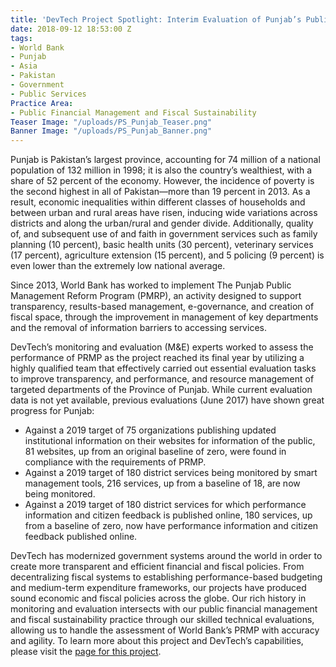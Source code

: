 ```yaml
---
title: 'DevTech Project Spotlight: Interim Evaluation of Punjab’s Public Management'
date: 2018-09-12 18:53:00 Z
tags:
- World Bank
- Punjab
- Asia
- Pakistan
- Government
- Public Services
Practice Area:
- Public Financial Management and Fiscal Sustainability
Teaser Image: "/uploads/PS_Punjab_Teaser.png"
Banner Image: "/uploads/PS_Punjab_Banner.png"
---
```


Punjab is Pakistan’s largest province, accounting for 74 million of a national population of 132 million in 1998; it is also the country’s wealthiest, with a share of 52 percent of the economy. However, the incidence of poverty is the second highest in all of Pakistan—more than 19 percent in 2013. As a result, economic inequalities within different classes of households and between urban and rural areas have risen, inducing wide variations across districts and along the urban/rural and gender divide. Additionally, quality of, and subsequent use of and faith in government services such as family planning (10 percent), basic health units (30 percent), veterinary services (17 percent), agriculture extension (15 percent), and 5 policing (9 percent) is even lower than the extremely low national average. 

Since 2013, World Bank has worked to implement The Punjab Public Management Reform Program (PMRP), an activity designed to support transparency, results-based management, e-governance, and creation of fiscal space, through the improvement in management of key departments and the removal of information barriers to accessing services. 

DevTech’s monitoring and evaluation (M&E) experts worked to assess the performance of PRMP as the project reached its final year by utilizing a highly qualified team that effectively carried out essential evaluation tasks to improve transparency, and performance, and resource management of targeted departments of the Province of Punjab. While current evaluation data is not yet available, previous evaluations (June 2017) have shown great progress for Punjab:

* Against a 2019 target of 75 organizations publishing updated institutional information on their websites for information of the public, 81 websites, up from an original baseline of zero, were found in compliance with the requirements of PRMP.
* Against a 2019 target of 180 district services being monitored by smart management tools, 216 services, up from a baseline of 18, are now being monitored.   
* Against a 2019 target of 180 district services for which performance information and citizen feedback is published online, 180 services, up from a baseline of zero, now have performance information and citizen feedback published online.  

DevTech has modernized government systems around the world in order to create more transparent and efficient financial and fiscal policies. From decentralizing fiscal systems to establishing performance-based budgeting and medium-term expenditure frameworks, our projects have produced sound economic and fiscal policies across the globe. Our rich history in monitoring and evaluation intersects with our public financial management and fiscal sustainability practice through our skilled technical evaluations, allowing us to handle the assessment of World Bank’s PRMP with accuracy and agility. To learn more about this project and DevTech’s capabilities, please visit the [page for this project](http://devtechsys.com/projects/interim-evaluation-of-punjabs-public-management/).  
